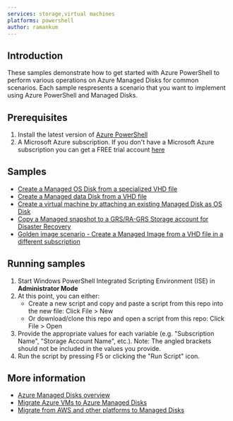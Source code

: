 ```yaml
---
services: storage,virtual machines 
platforms: powershell
author: ramankum
---
```


## Introduction 
These samples demonstrate how to get started with Azure PowerShell to perform various operations on Azure Managed Disks for common scenarios. Each sample respresents a scenario that you want to implement using Azure PowerShell and Managed Disks. 

## Prerequisites
1. Install the latest version of [Azure PowerShell](http://go.microsoft.com/?linkid=9811175&clcid=0x409)
2. A Microsoft Azure subscription. If you don't have a Microsoft Azure subscription you can get a FREE trial account [here](http://go.microsoft.com/fwlink/?LinkId=330212)

## Samples 

+ [Create a Managed OS Disk from a specialized VHD file](https://github.com/Azure-Samples/managed-disks-powershell-getting-started/blob/master/CreateManagedDiskFromVHD.ps1)
+ [Create a Managed data Disk from a VHD file](https://github.com/Azure-Samples/managed-disks-powershell-getting-started/blob/master/CreateManagedDiskFromVHD.ps1)
+ [Create a virtual machine by attaching an existing Managed Disk as OS Disk](https://github.com/Azure-Samples/managed-disks-powershell-getting-started/blob/master/CreateVmFromManagedOsDisk.ps1)
+ [Copy a Managed snapshot to a GRS/RA-GRS Storage account for Disaster Recovery](https://github.com/Azure-Samples/managed-disks-powershell-getting-started/blob/master/CopySnapshotToStorageAccount.ps1)
+ [Golden image scenario - Create a Managed Image from a VHD file in a different subscription](https://github.com/Azure-Samples/managed-disks-powershell-getting-started/blob/master/CreateImageFromVHDInDifferentSubscription.ps1)

## Running samples

1. Start Windows PowerShell Integrated Scripting Environment (ISE) in **Administrator Mode**
2. At this point, you can either:
    - Create a new script and copy and paste a script from this repo into the new file: Click File > New
    - Or download/clone this repo and open a script from this repo: Click File > Open
3. Provide the appropriate values for each variable (e.g. "Subscription Name", "Storage Account Name", etc.). Note: The angled brackets should not be included in the values you provide.
4. Run the script by pressing F5 or clicking the "Run Script" icon.

## More information
- [Azure Managed Disks overview](https://docs.microsoft.com/en-us/azure/storage/storage-managed-disks-overview)
- [Migrate Azure VMs to Azure Managed Disks](https://docs.microsoft.com/en-us/azure/virtual-machines/virtual-machines-windows-migrate-to-managed-disks)
- [Migrate from AWS and other platforms to Managed Disks](https://docs.microsoft.com/en-us/azure/virtual-machines/virtual-machines-windows-on-prem-to-azure)

